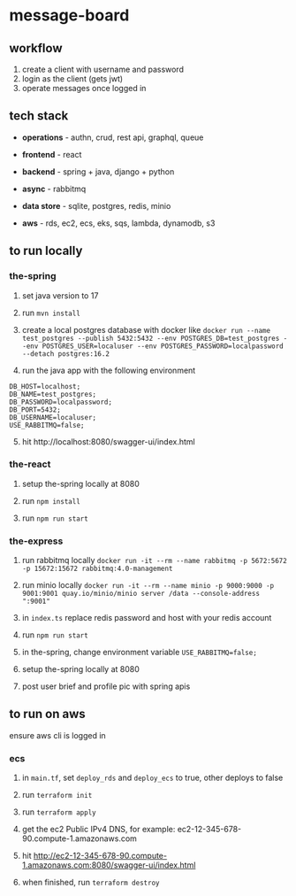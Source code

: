 # message-board

## workflow

1. create a client with username and password
2. login as the client (gets jwt)
3. operate messages once logged in

## tech stack

- **operations** - authn, crud, rest api, graphql, queue

- **frontend** - react

- **backend** - spring + java, django + python

- **async** - rabbitmq

- **data store** - sqlite, postgres, redis, minio

- **aws** - rds, ec2, ecs, eks, sqs, lambda, dynamodb, s3

## to run locally

### the-spring

1. set java version to 17

2. run `mvn install`

3. create a local postgres database with docker like `docker run --name test_postgres --publish 5432:5432 --env POSTGRES_DB=test_postgres --env POSTGRES_USER=localuser --env POSTGRES_PASSWORD=localpassword --detach postgres:16.2
`

4. run the java app with the following environment 
```
DB_HOST=localhost;
DB_NAME=test_postgres;
DB_PASSWORD=localpassword;
DB_PORT=5432;
DB_USERNAME=localuser;
USE_RABBITMQ=false;
```

5. hit http://localhost:8080/swagger-ui/index.html

### the-react

1. setup the-spring locally at 8080

2. run `npm install`

3. run `npm run start`

### the-express

1. run rabbitmq locally `docker run -it --rm --name rabbitmq -p 5672:5672 -p 15672:15672 rabbitmq:4.0-management`

2. run minio locally `docker run -it --rm --name minio -p 9000:9000 -p 9001:9001 quay.io/minio/minio server /data --console-address ":9001"
`

3. in `index.ts` replace redis password and host with your redis account

4. run `npm run start`

5. in the-spring, change environment variable `USE_RABBITMQ=false;`

6. setup the-spring locally at 8080

7. post user brief and profile pic with spring apis

## to run on aws

ensure aws cli is logged in

### ecs

1. in `main.tf`, set `deploy_rds` and `deploy_ecs` to true, other deploys to false

2. run `terraform init`

3. run `terraform apply`

4. get the ec2 Public IPv4 DNS, for example: ec2-12-345-678-90.compute-1.amazonaws.com

5. hit http://ec2-12-345-678-90.compute-1.amazonaws.com:8080/swagger-ui/index.html

6. when finished, run `terraform destroy`
